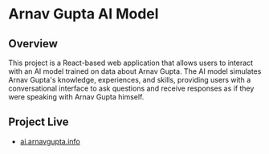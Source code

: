 # Arnav Gupta AI Model

## Overview

This project is a React-based web application that allows users to interact with an AI model trained on data about Arnav Gupta. The AI model simulates Arnav Gupta's knowledge, experiences, and skills, providing users with a conversational interface to ask questions and receive responses as if they were speaking with Arnav Gupta himself.

## Project Live
- [ai.arnavgupta.info](https://ai.arnavgupta.info)